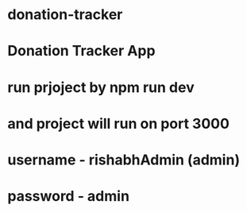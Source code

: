 # donation-tracker


# Donation Tracker App
# run prjoject by npm run dev 
# and project will run on port 3000
# username - rishabhAdmin (admin)
# password - admin
